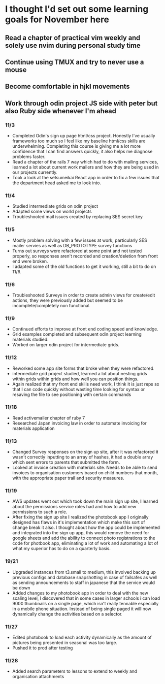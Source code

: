 # I thought I'd set out some learning goals for November here

## Read a chapter of practical vim weekly and solely use nvim during personal study time

## Continue using TMUX and try to never use a mouse

## Become comfortable in hjkl movements

## Work through odin project JS side with peter but also Ruby side whenever I'm ahead

### 11/3

- Completed Odin's sign up page html/css project. Honestly I've usually frameworks too much so I feel like my baseline html/css skills are underwhelming. Completing this course is giving me a lot more confidence that I can find answers quickly, it also helps me diagnose problems faster.
- Read a chapter of the rails 7 way which had to do with mailing services, learned a lot about current work mailers and how they are being used in our projects currently.
- Took a look at the setsumeikai React app in order to fix a few issues that the department head asked me to look into.

### 11/4

- Studied intermediate grids on odin project
- Adapted some views on world projects
- Troubleshooted mail issues created by replacing SES secret key

### 11/5

- Mostly problem solving with a few issues at work, particularly SES mailer servies as well as DB_PROTOTYPE survey functions
- Turns out surveys were refactored at some point and not tested properly, so responses aren't recorded and creation/deletion from front end were broken.
- I adapted some of the old functions to get it working, still a bit to do on 11/6.

### 11/6

- Troubleshooted Surveys in order to create admin views for create/edit actions, they were previously added but seemed to be incomplete/completely non functional.

### 11/9

- Continued efforts to improve at front end coding speed and knowledge.
- Grid examples completed and subsequent odin project learning materials studied.
- Worked on larger odin project for intermediate grids.

### 11/12

- Reworked some app site forms that broke when they were refactored.
- intermediate grid project studied, learned a lot about nesting grids within grids within grids and how well you can position things.
- Again realized that my front end skills need work, I think it is just reps so that I can code quickly without wasting time looking for syntax or resaving the file to see positioning with certain commands

### 11/18

- Read activemailer chapter of ruby 7
- Researched Japan invoicing law in order to automate invoicing for materials application

### 11/13

- Changed Survey responses on the sign up site, after it was refactored it wasn't correctly inputting to an array of hashes, it had a double array which sent errors to parents that submitted the form.
- Looked at invoice creation with materials site. Needs to be able to send invoices to organisation customers based on child numbers that month, with the appropriate paper trail and security measures.

### 11/19

- AWS updates went out which took down the main sign up site, I learned about the permissions service roles had and how to add new permissions to such a role.
- After fixing the sign up site I realized the photobook app I originally designed has flaws in it's implementation which make this sort of change break it also.
  I thought about how the app could be implemented and integrated into the sign up app, this would remove the need for google sheets and add the ability to connect photo registrations to the code
  for photbook app, eliminating a lot of work and automating a lot of what my superior has to do on a quarterly basis.

### 19/21

- Upgraded instances from t3.small to medium, this involved backing up previous configs and database snapshotting in case of failsafes as well as sending announcements to staff in japanese that the service would be down
- Added changes to my photobook app in order to deal with the new scaling level, I discovered that in some cases in larger schools i can load 9000 thumbnails on a single page, which isn't really tennable especially in a mobile phone situation. Instead of being single paged it will now dynamically change the activities based on a selector.

### 11/27

- Edited photobook to load each activity dynamically as the amount of pictures being presented in seasonal was too large.
- Pushed it to prod after testing

### 11/28

- Added search parameters to lessons to extend to weekly and organisation attachments
